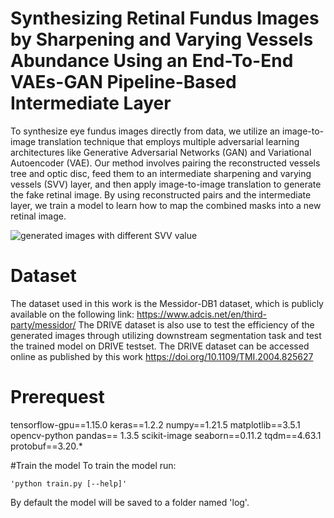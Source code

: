 # Synthesizing Retinal Fundus Images by Sharpening and Varying Vessels Abundance Using an End-To-End VAEs-GAN Pipeline-Based Intermediate Layer

To synthesize eye fundus images directly from data, we utilize an image-to-image translation technique that employs multiple adversarial learning architectures like Generative Adversarial Networks (GAN) and Variational Autoencoder (VAE). Our method involves pairing the reconstructed vessels tree and optic disc, feed them to an intermediate sharpening and varying vessels (SVV) layer, and then apply image-to-image translation to generate the fake retinal image. By using reconstructed pairs and the intermediate layer, we train a model to learn how to map the combined masks into a new retinal image.

![generated images with different SVV value](https://user-images.githubusercontent.com/68149304/227696582-22154243-e2c9-4b0b-9c71-247d81d47606.png)

# Dataset
The dataset used in this work is the Messidor-DB1 dataset, which is publicly available on the following link: https://www.adcis.net/en/third-party/messidor/ 
The DRIVE dataset is also use to test the efficiency of the generated images through utilizing downstream segmentation task and test the trained model on DRIVE testset. The DRIVE dataset can be accessed online as published by this work https://doi.org/10.1109/TMI.2004.825627

# Prerequest 
tensorflow-gpu==1.15.0
keras==1.2.2
numpy==1.21.5
matplotlib==3.5.1
opencv-python
pandas== 1.3.5
scikit-image
seaborn==0.11.2
tqdm==4.63.1
protobuf==3.20.*

#Train the model
To train the model run:

    'python train.py [--help]'
    
By default the model will be saved to a folder named 'log'.

